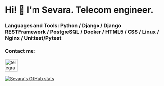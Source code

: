 # Hi! 👋 I'm Sevara. Telecom engineer.

### Languages and Tools: Python / Django / Django RESTFramework / PostgreSQL / Docker / HTML5 / CSS / Linux / Nginx / Unittest/Pytest

### Contact me:
[<img src='https://cdn.jsdelivr.net/npm/simple-icons@3.0.1/icons/telegram.svg' alt='telegram' height='40'>](https://t.me/sevarych)

[![Sevara's GitHub stats](https://github-readme-stats.vercel.app/api?username=mamasidikova)](https://github.com/mamasidikova/github-readme-stats)

